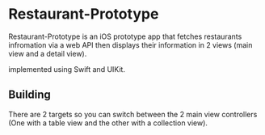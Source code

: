 # Restaurant-Prototype

Restaurant-Prototype is an iOS prototype app that fetches restaurants infromation via a web API then displays their information in 2 views (main view and a detail view).

implemented using Swift and UIKit.

## Building

There are 2 targets so you can switch between the 2 main view controllers (One with a table view and the other with a collection view).
